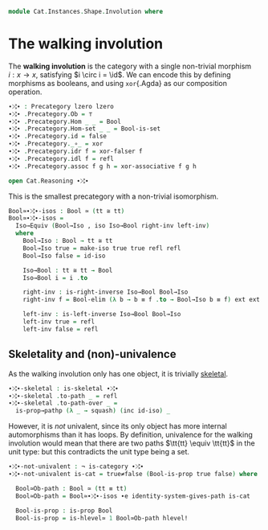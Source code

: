 <!--
```agda
open import Cat.Skeletal
open import Cat.Prelude

open import Data.Bool

import Cat.Reasoning
```
-->

```agda
module Cat.Instances.Shape.Involution where
```

# The walking involution

The **walking involution** is the category with a single non-trivial
morphism $i : x \to x$, satisfying $i \circ i = \id$.  We can encode
this by defining morphisms as booleans, and using `xor`{.Agda} as our
composition operation.

```agda
∙⤮∙ : Precategory lzero lzero
∙⤮∙ .Precategory.Ob = ⊤
∙⤮∙ .Precategory.Hom _ _ = Bool
∙⤮∙ .Precategory.Hom-set _ _ = Bool-is-set
∙⤮∙ .Precategory.id = false
∙⤮∙ .Precategory._∘_ = xor
∙⤮∙ .Precategory.idr f = xor-falser f
∙⤮∙ .Precategory.idl f = refl
∙⤮∙ .Precategory.assoc f g h = xor-associative f g h

open Cat.Reasoning ∙⤮∙
```

This is the smallest precategory with a non-trivial isomorphism.

```agda
Bool≃∙⤮∙-isos : Bool ≃ (tt ≅ tt)
Bool≃∙⤮∙-isos =
  Iso→Equiv (Bool→Iso , iso Iso→Bool right-inv left-inv)
  where
    Bool→Iso : Bool → tt ≅ tt
    Bool→Iso true = make-iso true true refl refl
    Bool→Iso false = id-iso

    Iso→Bool : tt ≅ tt → Bool
    Iso→Bool i = i .to

    right-inv : is-right-inverse Iso→Bool Bool→Iso
    right-inv f = Bool-elim (λ b → b ≡ f .to → Bool→Iso b ≡ f) ext ext (f .to) refl

    left-inv : is-left-inverse Iso→Bool Bool→Iso
    left-inv true = refl
    left-inv false = refl
```

## Skeletality and (non)-univalence

As the walking involution only has one object, it is trivially [skeletal].

[skeletal]: Cat.Skeletal.html

```agda
∙⤮∙-skeletal : is-skeletal ∙⤮∙
∙⤮∙-skeletal .to-path _ = refl
∙⤮∙-skeletal .to-path-over _ =
  is-prop→pathp (λ _ → squash) (inc id-iso) _
```

However, it is *not* univalent, since its only object has more internal
automorphisms than it has loops. By definition, univalence for the
walking involution would mean that there are two paths $\tt{tt} \equiv
\tt{tt}$ in the unit type: but this contradicts the unit type being a set.

```agda
∙⤮∙-not-univalent : ¬ is-category ∙⤮∙
∙⤮∙-not-univalent is-cat = true≠false (Bool-is-prop true false) where

  Bool≃Ob-path : Bool ≃ (tt ≡ tt)
  Bool≃Ob-path = Bool≃∙⤮∙-isos ∙e identity-system-gives-path is-cat

  Bool-is-prop : is-prop Bool
  Bool-is-prop = is-hlevel≃ 1 Bool≃Ob-path hlevel!
```
